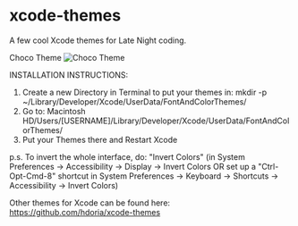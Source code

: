 # xcode-themes
A few cool Xcode themes for Late Night coding.

Choco Theme
![Choco Theme](https://i.stack.imgur.com/AEzhD.png)

INSTALLATION INSTRUCTIONS:
1. Create a new Directory in Terminal to put your themes in:
  mkdir -p ~/Library/Developer/Xcode/UserData/FontAndColorThemes/  
2. Go to: Macintosh HD/Users/[USERNAME]/Library/Developer/Xcode/UserData/FontAndColorThemes/
3. Put your Themes there and Restart Xcode

p.s. To invert the whole interface, do:
"Invert Colors" (in System Preferences -> Accessibility -> Display -> Invert Colors OR set up a "Ctrl-Opt-Cmd-8" shortcut in System Preferences -> Keyboard -> Shortcuts -> Accessibility -> Invert Colors)

Other themes for Xcode can be found here: https://github.com/hdoria/xcode-themes
